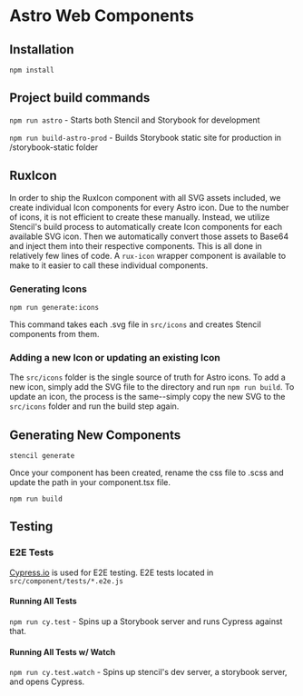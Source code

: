 # Astro Web Components

## Installation

`npm install`

## Project build commands

`npm run astro` - Starts both Stencil and Storybook for development

`npm run build-astro-prod` - Builds Storybook static site for production in /storybook-static folder

## RuxIcon

In order to ship the RuxIcon component with all SVG assets included, we create individual Icon components for every Astro icon. Due to the number of icons, it is not efficient to create these manually. Instead, we utilize Stencil's build process to automatically create Icon components for each available SVG icon. Then we automatically convert those assets to Base64 and inject them into their respective components. This is all done in relatively few lines of code. A `rux-icon` wrapper component is available to make to it easier to call these individual components.

### Generating Icons

`npm run generate:icons`

This command takes each .svg file in `src/icons` and creates Stencil components from them.

### Adding a new Icon or updating an existing Icon

The `src/icons` folder is the single source of truth for Astro icons. To add a new icon, simply add the SVG file to the directory and run `npm run build`. To update an icon, the process is the same--simply copy the new SVG to the `src/icons` folder and run the build step again.

## Generating New Components

`stencil generate`

Once your component has been created, rename the css file to .scss and update the path in your component.tsx file.

`npm run build`

## Testing

### E2E Tests

[Cypress.io](https://cypress.io/) is used for E2E testing. E2E tests located in `src/component/tests/*.e2e.js`

#### Running All Tests

`npm run cy.test` - Spins up a Storybook server and runs Cypress against that.

#### Running All Tests w/ Watch

`npm run cy.test.watch` - Spins up stencil's dev server, a storybook server, and opens Cypress.
